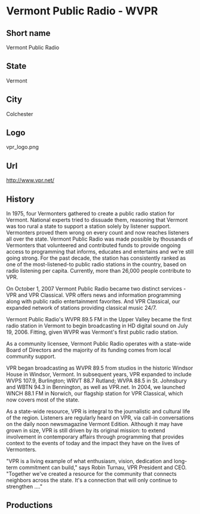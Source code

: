 # Vermont Public Radio - WVPR

## Short name

Vermont Public Radio

## State

Vermont

## City

Colchester

## Logo

vpr_logo.png

## Url

http://www.vpr.net/

## History

In 1975, four Vermonters gathered to create a public radio station for Vermont. 
National experts tried to dissuade them, reasoning that Vermont was too rural 
a state to support a station solely by listener support. Vermonters proved them 
wrong on every count and now reaches listeners all over the state. Vermont 
Public Radio was made possible by thousands of Vermonters that volunteered 
and contributed funds to provide ongoing access to programming that informs, 
educates and entertains and we're still going strong. For the past decade, 
the station has consistently ranked as one of the most-listened-to public 
radio stations in the country, based on radio listening per capita. Currently, 
more than 26,000 people contribute to VPR.

On October 1, 2007 Vermont Public Radio became two distinct services - VPR 
and VPR Classical. VPR offers news and information programming along with 
public radio entertainment favorites. And VPR Classical, our expanded network 
of stations providing classical music 24/7.

Vermont Public Radio's WVPR 89.5 FM in the Upper Valley became the first 
radio station in Vermont to begin broadcasting in HD digital sound on July 19, 2006. 
Fitting, given WVPR was Vermont's first public radio station.

As a community licensee, Vermont Public Radio operates with a state-wide Board 
of Directors and the majority of its funding comes from local community support.

VPR began broadcasting as WVPR 89.5 from studios in the historic Windsor House 
in Windsor, Vermont. In subsequent years, VPR expanded to include WVPS 107.9, 
Burlington; WRVT 88.7 Rutland; WVPA 88.5 in St. Johnsbury and WBTN 94.3 in 
Bennington, as well as VPR.net. In 2004, we launched WNCH 88.1 FM in Norwich, 
our flagship station for VPR Classical, which now covers most of the state.

As a state-wide resource, VPR is integral to the journalistic and cultural 
life of the region. Listeners are regularly heard on VPR, via call-in 
conversations on the daily noon newsmagazine Vermont Edition. Although it may 
have grown in size, VPR is still driven by its original mission: to extend 
involvement in contemporary affairs through programming that provides context 
to the events of today and the impact they have on the lives of Vermonters.

"VPR is a living example of what enthusiasm, vision, dedication and long-term 
commitment can build," says Robin Turnau, VPR President and CEO. "Together 
we've created a resource for the community that connects neighbors across 
the state. It's a connection that will only continue to strengthen ...."


## Productions


